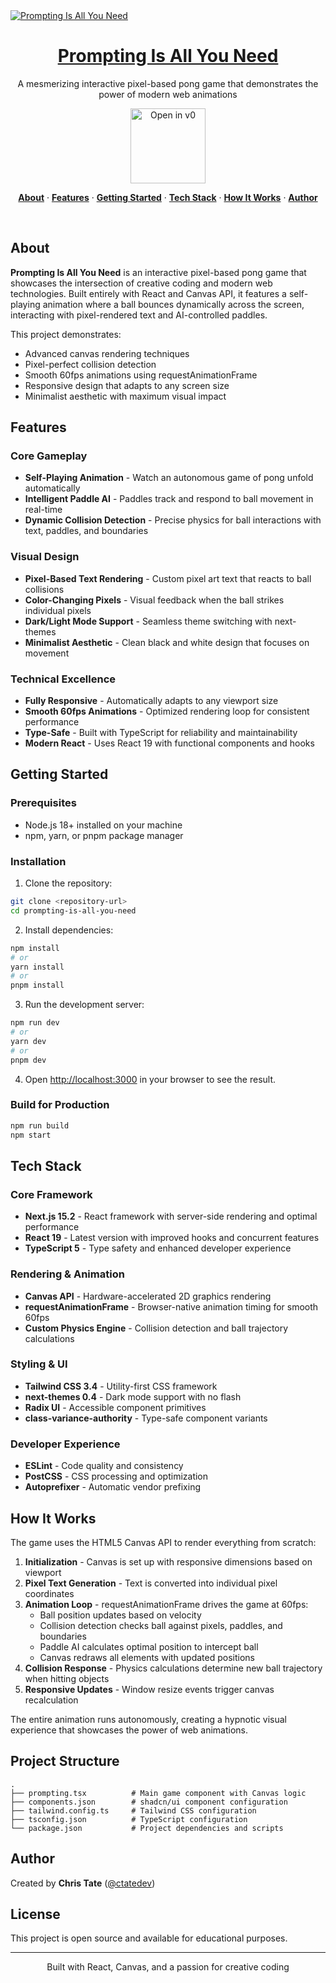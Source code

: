 <a href="https://v0.dev/community/prompting-is-all-you-need-tokU2y8gQ4D">
  <img alt="Prompting Is All You Need" src="https://hebbkx1anhila5yf.public.blob.vercel-storage.com/prompting.jpg-wiD8pePizmHSTO1VERzYJixbI9WIX3.jpeg">
  <h1 align="center">Prompting Is All You Need</h1>
</a>

<p align="center">
  A mesmerizing interactive pixel-based pong game that demonstrates the power of modern web animations
</p>

<p align="center">
  <a href="https://v0.dev/community/prompting-is-all-you-need-tokU2y8gQ4D">
    <img src="https://hebbkx1anhila5yf.public.blob.vercel-storage.com/open-in-v0-button-ZKuXSWof756tbZD6vq9OV8Xq5pZS66.svg" alt="Open in v0" width="120" />
  </a>
</p>

<p align="center">
  <a href="#-about"><strong>About</strong></a> ·
  <a href="#-features"><strong>Features</strong></a> ·
  <a href="#-getting-started"><strong>Getting Started</strong></a> ·
  <a href="#-tech-stack"><strong>Tech Stack</strong></a> ·
  <a href="#-how-it-works"><strong>How It Works</strong></a> ·
  <a href="#-author"><strong>Author</strong></a>
</p>
<br/>

## About

**Prompting Is All You Need** is an interactive pixel-based pong game that showcases the intersection of creative coding and modern web technologies. Built entirely with React and Canvas API, it features a self-playing animation where a ball bounces dynamically across the screen, interacting with pixel-rendered text and AI-controlled paddles.

This project demonstrates:
- Advanced canvas rendering techniques
- Pixel-perfect collision detection
- Smooth 60fps animations using requestAnimationFrame
- Responsive design that adapts to any screen size
- Minimalist aesthetic with maximum visual impact

## Features

### Core Gameplay
- **Self-Playing Animation** - Watch an autonomous game of pong unfold automatically
- **Intelligent Paddle AI** - Paddles track and respond to ball movement in real-time
- **Dynamic Collision Detection** - Precise physics for ball interactions with text, paddles, and boundaries

### Visual Design
- **Pixel-Based Text Rendering** - Custom pixel art text that reacts to ball collisions
- **Color-Changing Pixels** - Visual feedback when the ball strikes individual pixels
- **Dark/Light Mode Support** - Seamless theme switching with next-themes
- **Minimalist Aesthetic** - Clean black and white design that focuses on movement

### Technical Excellence
- **Fully Responsive** - Automatically adapts to any viewport size
- **Smooth 60fps Animations** - Optimized rendering loop for consistent performance
- **Type-Safe** - Built with TypeScript for reliability and maintainability
- **Modern React** - Uses React 19 with functional components and hooks

## Getting Started

### Prerequisites
- Node.js 18+ installed on your machine
- npm, yarn, or pnpm package manager

### Installation

1. Clone the repository:
```bash
git clone <repository-url>
cd prompting-is-all-you-need
```

2. Install dependencies:
```bash
npm install
# or
yarn install
# or
pnpm install
```

3. Run the development server:
```bash
npm run dev
# or
yarn dev
# or
pnpm dev
```

4. Open [http://localhost:3000](http://localhost:3000) in your browser to see the result.

### Build for Production

```bash
npm run build
npm start
```

## Tech Stack

### Core Framework
- **Next.js 15.2** - React framework with server-side rendering and optimal performance
- **React 19** - Latest version with improved hooks and concurrent features
- **TypeScript 5** - Type safety and enhanced developer experience

### Rendering & Animation
- **Canvas API** - Hardware-accelerated 2D graphics rendering
- **requestAnimationFrame** - Browser-native animation timing for smooth 60fps
- **Custom Physics Engine** - Collision detection and ball trajectory calculations

### Styling & UI
- **Tailwind CSS 3.4** - Utility-first CSS framework
- **next-themes 0.4** - Dark mode support with no flash
- **Radix UI** - Accessible component primitives
- **class-variance-authority** - Type-safe component variants

### Developer Experience
- **ESLint** - Code quality and consistency
- **PostCSS** - CSS processing and optimization
- **Autoprefixer** - Automatic vendor prefixing

## How It Works

The game uses the HTML5 Canvas API to render everything from scratch:

1. **Initialization** - Canvas is set up with responsive dimensions based on viewport
2. **Pixel Text Generation** - Text is converted into individual pixel coordinates
3. **Animation Loop** - requestAnimationFrame drives the game at 60fps:
   - Ball position updates based on velocity
   - Collision detection checks ball against pixels, paddles, and boundaries
   - Paddle AI calculates optimal position to intercept ball
   - Canvas redraws all elements with updated positions
4. **Collision Response** - Physics calculations determine new ball trajectory when hitting objects
5. **Responsive Updates** - Window resize events trigger canvas recalculation

The entire animation runs autonomously, creating a hypnotic visual experience that showcases the power of web animations.

## Project Structure

```
.
├── prompting.tsx          # Main game component with Canvas logic
├── components.json        # shadcn/ui component configuration
├── tailwind.config.ts     # Tailwind CSS configuration
├── tsconfig.json          # TypeScript configuration
└── package.json           # Project dependencies and scripts
```

## Author

Created by **Chris Tate** ([@ctatedev](https://x.com/ctatedev))

## License

This project is open source and available for educational purposes.

---

<p align="center">
  Built with React, Canvas, and a passion for creative coding
</p>
